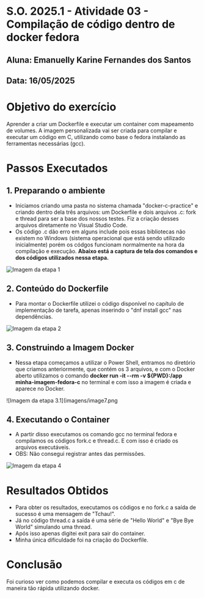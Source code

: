 # S.O. 2025.1 - Atividade 03 - Compilação de código dentro de docker fedora
## Aluna: Emanuelly Karine Fernandes dos Santos
## Data: 16/05/2025

# Objetivo do exercício

Aprender a criar um Dockerfile e executar um container com mapeamento de volumes. A imagem personalizada vai ser criada para compilar e executar um código em C, utilizando como base o fedora instalando as ferramentas necessárias (gcc).

# Passos Executados
## 1. Preparando o ambiente 

- Iniciamos criando uma pasta no sistema chamada "docker-c-practice" e criando dentro dela três arquivos: um Dockerfile e dois arquivos .c: fork e thread para ser a base dos nossos testes. Fiz a criação desses arquivos diretamente no Visual Studio Code.
- Os código .c dão erro em alguns include pois essas bibliotecas não existem no Windows (sistema operacional que está sendo utilizado inicialmente) porém os códgos funcionam normalmente na hora da compilação e execução.
**Abaixo está a captura de tela dos comandos e dos códigos utilizados nessa etapa.**
  
![Imagem da etapa 1](imagens/image4.png)

## 2. Conteúdo do Dockerfile
- Para montar o Dockerfile utilizei o código disponível no capítulo de implementação de tarefa, apenas inserindo o "dnf install gcc" nas dependências. 

![Imagem da etapa 2](imagens/image5.png)

## 3. Construindo a Imagem Docker
- Nessa etapa começamos a utilizar o Power Shell, entramos no diretório que criamos anteriormente, que contém os 3 arquivos, e com o Docker aberto utilizamos o comando **docker run -it --rm -v ${PWD}:/app minha-imagem-fedora-c** no terminal e com isso a imagem é criada e aparece no Docker.
  
![Imagem da etapa 3.1](imagens/image7.png

## 4. Executando o Container
- A partir disso executamos os comando gcc no terminal fedora e compilamos os códigos fork.c e thread.c. E com isso é criado os arquivos executáveis.
- OBS: Não consegui registrar antes das permissões.
  
![Imagem da etapa 4](imagens/image6.png) 

# Resultados Obtidos
- Para obter os resultados, executamos os códigos e no fork.c a saída de sucesso é uma mensagem de "Tchau!".
- Já no código thread.c a saída é uma série de "Hello World" e "Bye Bye World" simulando uma thread.
- Após isso apenas digitei exit para sair do container.
- Minha única dificuldade foi na criação do Dockerfile.
  
# Conclusão

Foi curioso ver como podemos compilar e executa os códigos em c de maneira tão rápida utilizando docker.

